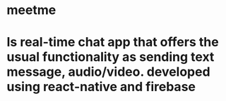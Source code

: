 # meetme
# Is real-time chat app that offers the usual functionality as sending text message, audio/video. developed using react-native and firebase
